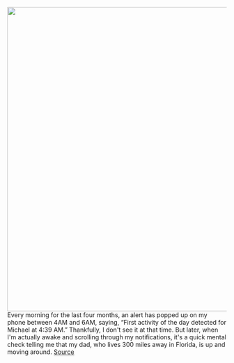 <img src='https://cdn.vox-cdn.com/thumbor/veYyi7T2tf3WbYowU2gIiRxehbY=/0x0:2040x1360/1200x675/filters:focal(861x848:1187x1174)/cdn.vox-cdn.com/uploads/chorus_image/image/70869156/jtuohy_220508_5207_0008.0.jpg' width='700px' /><br/>
Every morning for the last four months, an alert has popped up on my phone between 4AM and 6AM, saying, “First activity of the day detected for Michael at 4:39 AM.” Thankfully, I don't see it at that time. But later, when I'm actually awake and scrolling through my notifications, it's a quick mental check telling me that my dad, who lives 300 miles away in Florida, is up and moving around.
<a href='https://www.theverge.com/23066024/alexa-together-review-elder-care-urgent-response'> Source <a/>